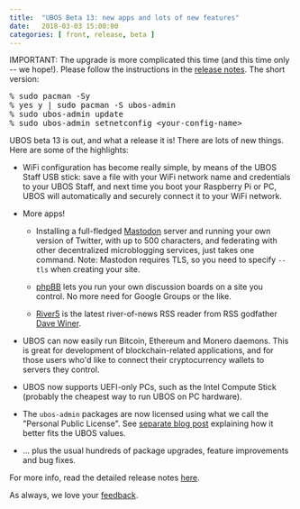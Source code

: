 ```yaml
---
title:  "UBOS Beta 13: new apps and lots of new features"
date:   2018-03-03 15:00:00
categories: [ front, release, beta ]
---
```


IMPORTANT: The upgrade is more complicated this time (and this time only -- we hope!).
Please follow the instructions in the
<a href="/docs/releases/beta13/release-notes/">release notes</a>. The short version:

<pre>% sudo pacman -Sy
% yes y | sudo pacman -S ubos-admin
% sudo ubos-admin update
% sudo ubos-admin setnetconfig &lt;your-config-name&gt;</pre>

UBOS beta 13 is out, and what a release it is! There are lots of new things. Here are
some of the highlights:

* WiFi configuration has become really simple, by means of the UBOS Staff USB stick:
  save a file with your WiFi network name and credentials to your UBOS Staff, and next
  time you boot your Raspberry Pi or PC, UBOS will automatically and securely connect it
  to your WiFi network.

* More apps!

  * Installing a full-fledged <a href="https://joinmastodon.org/">Mastodon</a> server
    and running your own version of Twitter, with up to 500 characters, and federating
    with other decentralized microblogging services, just takes one command. Note:
    Mastodon requires TLS, so you need to specify ``--tls`` when creating your site.

  * <a href="https://www.phpbb.com/">phpBB</a> lets you run your own discussion boards
    on a site you control. No more need for Google Groups or the like.

  * <a href="http://scripting.com/river.html">River5</a> is the latest river-of-news RSS
    reader from RSS godfather <a href="http://scripting.com/">Dave Winer</a>.

* UBOS can now easily run Bitcoin, Ethereum and Monero daemons. This is great for
  development of blockchain-related applications, and for those users who'd like to
  connect their cryptocurrency wallets to servers they control.

* UBOS now supports UEFI-only PCs, such as the Intel Compute Stick (probably the
  cheapest way to run UBOS on PC hardware).

* The ``ubos-admin`` packages are now licensed using what we call the
  "Personal Public License". See <a href="/blog/2018/03/02/ubos-license/">separate
  blog post</a> explaining how it better fits the UBOS values.

* ... plus the usual hundreds of package upgrades, feature improvements and bug fixes.


For more info, read the detailed release notes <a href="/docs/releases/beta13/release-notes/">here</a>.

As always, we love your <a href="/community/">feedback</a>.
